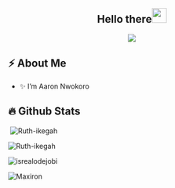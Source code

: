 <h2 align="center">Hello there<img src = "https://raw.githubusercontent.com/MartinHeinz/MartinHeinz/master/wave.gif" width = 30px></h2>

<!-- Animation Typing -->

<p align="center">
  <a href="https://github.com/DenverCoder1/readme-typing-svg"><img src="https://readme-typing-svg.herokuapp.com?font=Fira+Code&pause=1100&width=500&lines=I'm+Aaron+Nwokoro.;I'm+a+Backend+Developer,+Software+Engineer;"></a>
</p>

<!-- Animation Typing: END -->


<!-- Profile Views

<p align="left">
  <img src="https://komarev.com/ghpvc/?username=Maxiron&label=Profile%20views&color=0e75b6&style=flat" alt="isrealodejobi" />
</p>

Profile Views: END -->



<!--Image Gif
<img  src="https://user-images.githubusercontent.com/105108549/190127191-945c97b4-f2e8-47fe-b1da-ff678d31c0ed.gif" height="290px" align="right" />

About me section -->

<h2>⚡️ About Me</h2>

<ul>
  <li>✨ I’m Aaron Nwokoro </li>
  <!---
  <li>🔭  I bring my strong aptitude for analytical thinking, disciplined problem-solving, collaborative style, and strong communication skills.</a>
  
  <li>💬 I'm passionate about building sustainable tech communities, especially in the Open-Source space.</li>
  
  <li>🎉🌱 Fun Fact : I love contributing to open source project, and i'm also a  <a href="https://stars.github.com/profiles/ruth-ikegah/">Github star</li>
-->
</ul>

<!-- About me section: END -->

<!-- Conecct section 

<h2>Connect with me</h3>
    <p>
       <a href="https://www.linkedin.com/in/ruth-ikegah/"><img src="https://img.shields.io/badge/-Ruth%20Ikegah%20-blue?style=plastic&amp;labelColor=blue&amp;logo=LinkedIn&amp;link=www.linkedin.com/in/adeoluwa-agbakosi-687023219" alt="LinkedIn Badge"></a> 
       <a href="https://twitter.com/IkegahRuth/"><img src="https://img.shields.io/badge/-IkegahRuth-informational?style=plastic&amp;labelColor=informational&amp;logo=Twitter&amp;link=https://twitter.com/Dev_180Memes" alt="Twitter Badge"></a>
        <a href="mailto:ruthikegah1@gmail.com"><img src="https://img.shields.io/badge/-Ruth%20Ikegah-fff?style=plastic&amp;labelColor=fff&amp;logo=Gmail&amp;link=mailto:adeoluwaagbakosi@gmail.com" alt="Gmail Badge"></a> */
   </p>
   
 Conecct section: END -->


<!-- Github Stats -->


## :fire: Github Stats


<p>&nbsp;<img align="center" src="https://github-readme-stats.vercel.app/api?username=Maxiron&show_icons=true&locale=en&theme=tokyonight" alt="Ruth-ikegah" /></p>

<p><img align="center" src="https://github-readme-streak-stats.herokuapp.com/?user=Maxiron&&theme=tokyonight" alt="Ruth-ikegah" /></p>


<!-- Github Stats: END -->

<!---
**You can check out my blog here**
- [My blog](https://cakebaby.dev/)

-->
<p align="left">
  <img src="https://komarev.com/ghpvc/?username=Aaron-Nwokoro&label=Profile%20views&color=0e75b6&style=flat" alt="isrealodejobi" />
</p>

 <p><img align="center" src="https://github-readme-stats.vercel.app/api/top-langs/?username=Maxiron&layout=compact" alt="Maxiron" /></p>
